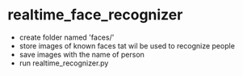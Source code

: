 # realtime_face_recognizer

- create folder named 'faces/'
- store images of known faces tat wil be used to recognize people
- save images with the name of person
- run realtime_recognizer.py
